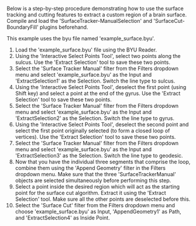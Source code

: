 Below is a step-by-step procedure demonstrating how to use the surface tracking and cutting features to extract a custom region of a brain surface. Compile and load the 'SurfaceTracker-ManualSelection' and 'SurfaceCut-BoundaryFill' plugins beforehand.

This example uses the byu file named 'example_surface.byu'.

1. Load the 'example_surface.byu' file using the BYU Reader.
2. Using the 'Interactive Select Points Tool', select two points along the sulcus. Use the 'Extract Selection' tool to save these two points.
3. Select the 'Surface Tracker Manual' filter from the Filters dropdown menu and select 'example_surface.byu' as the Input and 'ExtractSelection1' as the Selection. Switch the line type to sulcus.
4. Using the 'Interactive Select Points Tool', deselect the first point (using Shift key) and select a point at the end of the gyrus. Use the 'Extract Selection' tool to save these two points.
5. Select the 'Surface Tracker Manual' filter from the Filters dropdown menu and select 'example_surface.byu' as the Input and 'ExtractSelection2' as the Selection. Switch the line type to gyrus.
6. Using the 'Interactive Select Points Tool', deselect the second point and select the first point originally selected (to form a closed loop of vertices). Use the 'Extract Selection' tool to save these two points.
7. Select the 'Surface Tracker Manual' filter from the Filters dropdown menu and select 'example_surface.byu' as the Input and 'ExtractSelection3' as the Selection. Switch the line type to geodesic.
8. Now that you have the individual three segments that comprise the loop, combine them using the 'Append Geometry' filter in the Filters dropdown menu. Make sure that the three 'SurfaceTrackerManual' objects are selected simultaneously before performing this step.
9. Select a point inside the desired region which will act as the starting point for the surface cut algorithm. Extract it using the 'Extract Selection' tool. Make sure all the other points are deselected before this.
10. Select the 'Surface Cut' filter from the Filters dropdown menu and choose 'example_surface.byu' as Input, 'AppendGeometry1' as Path, and 'ExtractSelection4' as Inside Point.

